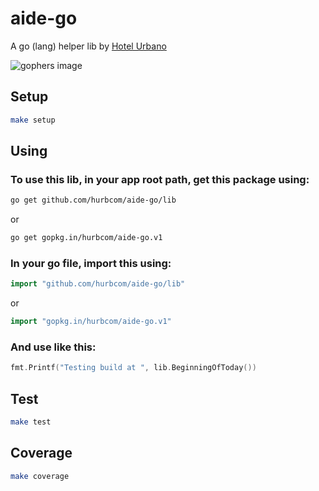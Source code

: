 # aide-go
A go (lang) helper lib by [Hotel Urbano](http://www.hotelurbano.com)

![gophers image](https://blog.pyyoshi.com/content/images/2016/09/gopherswrench.jpg)

## Setup

```bash
make setup
```

## Using

### To use this lib, in your app root path, get this package using:

```bash
go get github.com/hurbcom/aide-go/lib
```

or

```bash
go get gopkg.in/hurbcom/aide-go.v1
```

### In your go file, import this using:

```go
import "github.com/hurbcom/aide-go/lib"
```

or

```go
import "gopkg.in/hurbcom/aide-go.v1"
```

### And use like this:

```go
fmt.Printf("Testing build at ", lib.BeginningOfToday())
```

## Test

```bash
make test
```

## Coverage

```bash
make coverage
```
